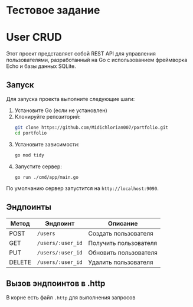 # Тестовое задание

# User CRUD

Этот проект представляет собой REST API для управления пользователями, разработанный на Go с использованием фреймворка Echo и базы данных SQLite.

## Запуск

Для запуска проекта выполните следующие шаги:

1. Установите Go (если не установлен)
2. Клонируйте репозиторий:
   ```sh
   git clone https://github.com/Midichlorian007/portfolio.git
   cd portfolio
   ```
3. Установите зависимости:
   ```sh
   go mod tidy
   ```
4. Запустите сервер:
   ```sh
   go run ./cmd/app/main.go
   ```

По умолчанию сервер запустится на `http://localhost:9090`.

## Эндпоинты

| Метод  | Эндпоинт          | Описание                 |
|--------|-------------------|--------------------------|
| POST   | `/users`          | Создать пользователя     |
| GET    | `/users/:user_id` | Получить пользователя    |
| PUT    | `/users/:user_id` | Обновить пользователя    |
| DELETE | `/users/:user_id` | Удалить пользователя     |

## Вызов эндпоинтов в .http
В корне есть файл `.http` для выполнения запросов


